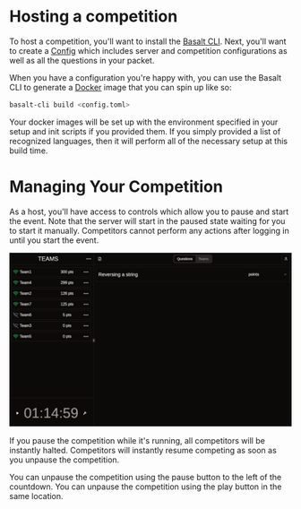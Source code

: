 # Hosting a competition

To host a competition, you'll want to install the [Basalt CLI](../../cli/index.md).
Next, you'll want to create a [Config](../../config/index.md) which includes
server and competition configurations as well as all the questions in your packet.

When you have a configuration you're happy with, you can use the Basalt CLI to generate
a [Docker](https://docs.docker.com/get-started/get-docker/) image that you can spin up
like so:

```bash
basalt-cli build <config.toml>
```

Your docker images will be set up with the environment specified in your
setup and init scripts if you provided them. If you simply provided a list of recognized
languages, then it will perform all of the necessary setup at this build time.


# Managing Your Competition

As a host, you'll have access to controls which allow you to pause and start the event.
Note that the server will start in the paused state waiting for you to start it manually.
Competitors cannot perform any actions after logging in until you start the event.

![Host view](./host-view.png)

If you pause the competition while it's running, all competitors will be instantly halted.
Competitors will instantly resume competing as soon as you unpause the competition.

You can unpause the competition using the pause button to the left of the countdown. You
can unpause the competition using the play button in the same location.
